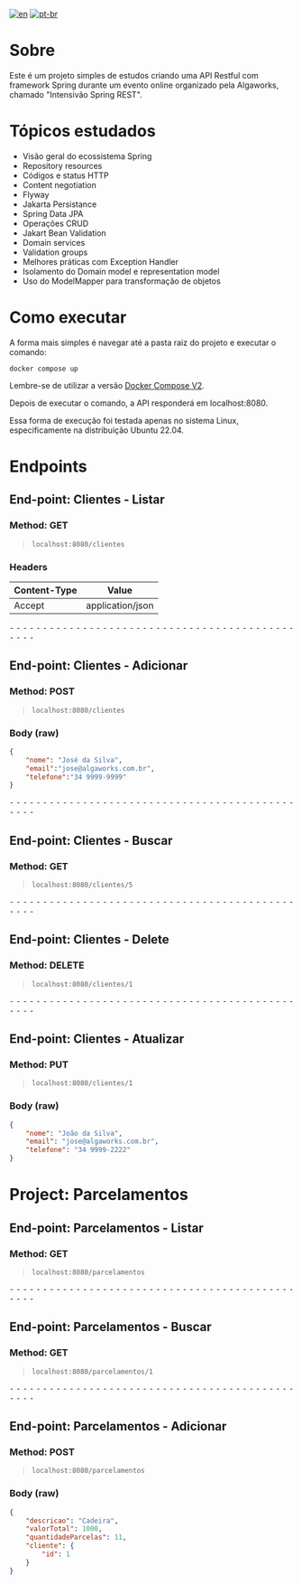 [![en](https://img.shields.io/badge/lang-en-red.svg)](./README.md)
[![pt-br](https://img.shields.io/badge/lang-pt--br-green.svg)](./README.pt-br.md)

# Sobre

Este é um projeto simples de estudos criando uma API Restful com framework Spring durante um evento online organizado pela Algaworks, chamado "Intensivão Spring REST".

# Tópicos estudados

- Visão geral do ecossistema Spring
- Repository resources
- Códigos e status HTTP
- Content negotiation
- Flyway
- Jakarta Persistance
- Spring Data JPA
- Operações CRUD
- Jakart Bean Validation
- Domain services
- Validation groups
- Melhores práticas com Exception Handler
- Isolamento do Domain model e representation model
- Uso do ModelMapper para transformação de objetos

# Como executar

A forma mais simples é navegar até a pasta raiz do projeto e executar o comando:

```
docker compose up
```

Lembre-se de utilizar a versão [Docker Compose V2](https://docs.docker.com/compose/migrate/).

Depois de executar o comando, a API responderá em localhost:8080.

Essa forma de execução foi testada apenas no sistema Linux, especificamente na distribuição Ubuntu 22.04.

# Endpoints

## End-point: Clientes - Listar
### Method: GET
>```
>localhost:8080/clientes
>```
### Headers

|Content-Type|Value|
|---|---|
|Accept|application/json|



⁃ ⁃ ⁃ ⁃ ⁃ ⁃ ⁃ ⁃ ⁃ ⁃ ⁃ ⁃ ⁃ ⁃ ⁃ ⁃ ⁃ ⁃ ⁃ ⁃ ⁃ ⁃ ⁃ ⁃ ⁃ ⁃ ⁃ ⁃ ⁃ ⁃ ⁃ ⁃ ⁃ ⁃ ⁃ ⁃ ⁃ ⁃ ⁃ ⁃ ⁃ ⁃ ⁃ ⁃ ⁃ ⁃ ⁃

## End-point: Clientes - Adicionar
### Method: POST
>```
>localhost:8080/clientes
>```
### Body (**raw**)

```json
{
    "nome": "José da Silva",
    "email":"jose@algaworks.com.br",
    "telefone":"34 9999-9999"
}
```


⁃ ⁃ ⁃ ⁃ ⁃ ⁃ ⁃ ⁃ ⁃ ⁃ ⁃ ⁃ ⁃ ⁃ ⁃ ⁃ ⁃ ⁃ ⁃ ⁃ ⁃ ⁃ ⁃ ⁃ ⁃ ⁃ ⁃ ⁃ ⁃ ⁃ ⁃ ⁃ ⁃ ⁃ ⁃ ⁃ ⁃ ⁃ ⁃ ⁃ ⁃ ⁃ ⁃ ⁃ ⁃ ⁃ ⁃

## End-point: Clientes - Buscar
### Method: GET
>```
>localhost:8080/clientes/5
>```

⁃ ⁃ ⁃ ⁃ ⁃ ⁃ ⁃ ⁃ ⁃ ⁃ ⁃ ⁃ ⁃ ⁃ ⁃ ⁃ ⁃ ⁃ ⁃ ⁃ ⁃ ⁃ ⁃ ⁃ ⁃ ⁃ ⁃ ⁃ ⁃ ⁃ ⁃ ⁃ ⁃ ⁃ ⁃ ⁃ ⁃ ⁃ ⁃ ⁃ ⁃ ⁃ ⁃ ⁃ ⁃ ⁃ ⁃

## End-point: Clientes - Delete
### Method: DELETE
>```
>localhost:8080/clientes/1
>```

⁃ ⁃ ⁃ ⁃ ⁃ ⁃ ⁃ ⁃ ⁃ ⁃ ⁃ ⁃ ⁃ ⁃ ⁃ ⁃ ⁃ ⁃ ⁃ ⁃ ⁃ ⁃ ⁃ ⁃ ⁃ ⁃ ⁃ ⁃ ⁃ ⁃ ⁃ ⁃ ⁃ ⁃ ⁃ ⁃ ⁃ ⁃ ⁃ ⁃ ⁃ ⁃ ⁃ ⁃ ⁃ ⁃ ⁃

## End-point: Clientes - Atualizar
### Method: PUT
>```
>localhost:8080/clientes/1
>```
### Body (**raw**)

```json
{
    "nome": "João da Silva",
    "email": "jose@algaworks.com.br",
    "telefone": "34 9999-2222"
}
```

# Project: Parcelamentos

## End-point: Parcelamentos - Listar
### Method: GET
>```
>localhost:8080/parcelamentos
>```

⁃ ⁃ ⁃ ⁃ ⁃ ⁃ ⁃ ⁃ ⁃ ⁃ ⁃ ⁃ ⁃ ⁃ ⁃ ⁃ ⁃ ⁃ ⁃ ⁃ ⁃ ⁃ ⁃ ⁃ ⁃ ⁃ ⁃ ⁃ ⁃ ⁃ ⁃ ⁃ ⁃ ⁃ ⁃ ⁃ ⁃ ⁃ ⁃ ⁃ ⁃ ⁃ ⁃ ⁃ ⁃ ⁃ ⁃

## End-point: Parcelamentos - Buscar
### Method: GET
>```
>localhost:8080/parcelamentos/1
>```

⁃ ⁃ ⁃ ⁃ ⁃ ⁃ ⁃ ⁃ ⁃ ⁃ ⁃ ⁃ ⁃ ⁃ ⁃ ⁃ ⁃ ⁃ ⁃ ⁃ ⁃ ⁃ ⁃ ⁃ ⁃ ⁃ ⁃ ⁃ ⁃ ⁃ ⁃ ⁃ ⁃ ⁃ ⁃ ⁃ ⁃ ⁃ ⁃ ⁃ ⁃ ⁃ ⁃ ⁃ ⁃ ⁃ ⁃

## End-point: Parcelamentos - Adicionar
### Method: POST
>```
>localhost:8080/parcelamentos
>```
### Body (**raw**)

```json
{
    "descricao": "Cadeira",
    "valorTotal": 1000,
    "quantidadeParcelas": 11,
    "cliente": {
        "id": 1
    }
}
```